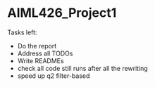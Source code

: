 # AIML426_Project1

Tasks left:
- Do the report
- Address all TODOs
- Write READMEs
- check all code still runs after all the rewriting
- speed up q2 filter-based
